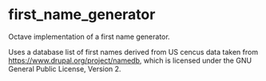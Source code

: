 # first_name_generator

Octave implementation of a first name generator.

Uses a database list of first names derived from US cencus data taken from https://www.drupal.org/project/namedb, which is licensed under the GNU General Public License, Version 2.